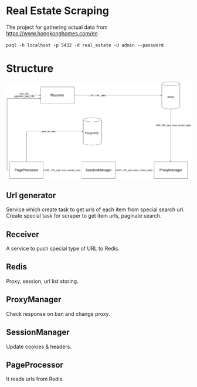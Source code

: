 # Real Estate Scraping

The project for gathering actual data from https://www.hongkonghomes.com/en

`psql -h localhost -p 5432 -d real_estate -U admin --password`

# Structure
![structure](images/real_estate_scraping.png)

## Url generator
Service which create task to get urls of each item from special search url.
Create special task for scraper to get item urls, paginate search.

## Receiver
A service to push special type of URL to Redis.

## Redis
Proxy, session, url list storing.

## ProxyManager
Check response on ban and change proxy.

## SessionManager
Update cookies & headers.

## PageProcessor
It reads urls from Redis.


